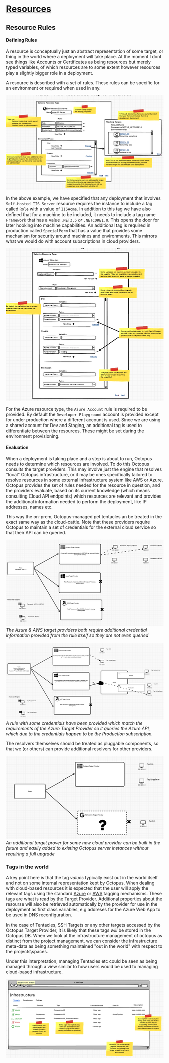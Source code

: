 # [Resources](index.md) #
## Resource Rules ##
#### Defining Rules #####
A resource is conceptually just an abstract representation of some target, or thing in the world where a deployment will take place. At the moment I dont see things like Accounts or Certificates as being resources but merely typed variables, of which resources are to some extent however resources play a slightly bigger role in a deployment.

A resource is described with a set of rules. These rules can be specific for an environment or required when used in any.

![Rule Definition IIS](rule_definition_iis.png)

In the above example, we have specified that any deployment that involves `Self-Hosted IIS Server` resource requires the instance to include a tag called `Role` with a value of `IISAcme`. In addition to this tag we have also defined that for a machine to be included, it needs to include a tag name `Framework` that has a value `.NET3.5` _or_ `.NETCORE1.0`. This opens the door for later hooking into machine capabilities. An additional tag is required in production called `SpecialPerm` that has a value that provides some mechanism for security around machines and environments. This mirrors what we would do with account subscriptions in cloud providers. 

![Rule Definition Azure](rule_definition_azure.png)

For the Azure resource type, the `Azure Account` rule is required to be provided. By default the `Developer Playground` account is provided except for under production where a different account is used. Since we are using a shared account for Dev and Staging, an additional tag is used to differentiate between the resources. These might be set during the environment provisioning.

#### Evaluation ####
When a deployment is taking place and a step is about to run, Octopus needs to determine which resources are involved. To do this Octopus consults the target providers. This may involve just the engine that resolves "local" Octopus infrastructure, or it may be ones specifically tailored to resolve resources in some external infrastructure system like AWS or Azure. Octopus provides the set of rules needed for the resource in question, and the providers evaluate, based on its current knowledge (which means consulting Cloud API endpoints) which resources are relevant and provides the additional information needed to perform the deployment, like IP addresses, names etc.

This way the on-prem, Octopus-managed pet tentacles an be treated in the exact same way as the cloud-cattle. Note that these providers require Octopus to maintain a set of credentials for the external cloud service so that their API can be queried.

![Rule Resolution Basic Scenario](rule_resolution.png)
_The Azure & AWS target providers both require additional credential information provided from the rule itself so they are not even queried_

![Rule Resolution Azure](rule_resolution_azure.png)
_A rule with some credentials have been provided which match the requirements of the Azure Target Provider so it queries the Azure API, which due to the credentials happen to be the Production subscription._

The resolvers themselves should be treated as pluggable components, so that we (or others) can provide additional resolvers for other providers.

![Rule Resolution Extensible](rule_resolution_extensible.png)
_An additional target prover for some new cloud provider can be built in the future and easily added to existing Octopus server instances without requiring a full upgrade_

### Tags in the world ###
A key point here is that the tag _values_ typically exist out in the world itself and not on some internal representation kept by Octopus. When dealing with cloud-based resources it is expected that the user will apply the relevant tags using the standard [Azure](https://docs.microsoft.com/en-us/azure/azure-resource-manager/resource-group-using-tags) or [AWS](https://aws.amazon.com/answers/account-management/aws-tagging-strategies/) tagging mechanisms. These tags are what is read by the Target Provider. Additional properties about the resourse will also be retrieved automatically by the provider for use in the deployment as first class variables, e.g addreses for the Azure Web App to be used in DNS reconfiguration.

In the case of Tentacles, SSH Targets or any other targets accessed by the Octopus Target Provider, it is likely that these tags _will_ be stored in the Octopus DB. When we look at the infrastructure management of octopus as distinct from the project management, we can consider the infrastructure meta-data as being something maintained "out in the world" with respect to the projects\spaces.

Under this interpretation, managing Tentacles etc could be seen as being managed through a view similar to how users would be used to managing cloud-based infrastructure.

![Infrastructure](infrastructure.png)
